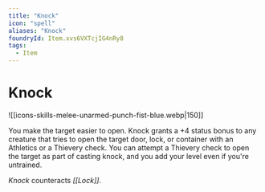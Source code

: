 ```yaml
---
title: "Knock"
icon: "spell"
aliases: "Knock"
foundryId: Item.xvs6VXTcjIG4nRy8
tags:
  - Item
---
```


# Knock
![[icons-skills-melee-unarmed-punch-fist-blue.webp|150]]

You make the target easier to open. Knock grants a +4 status bonus to any creature that tries to open the target door, lock, or container with an Athletics or a Thievery check. You can attempt a Thievery check to open the target as part of casting knock, and you add your level even if you're untrained.

_Knock_ counteracts _[[Lock]]_.


